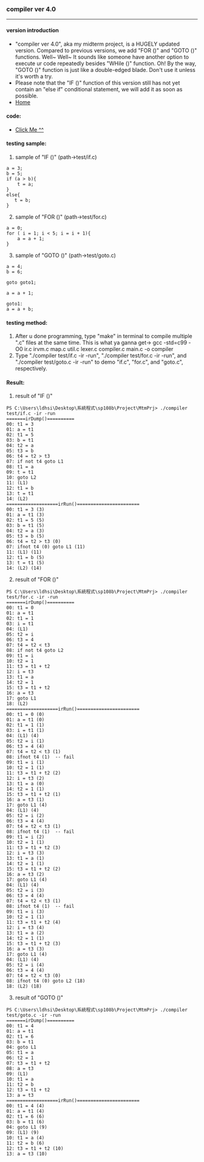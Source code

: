### compiler ver 4.0
***
#### version introduction
* "compiler ver 4.0", aka my midterm project, is a HUGELY updated version. Compared to previous versions, we add "FOR ()" and "GOTO ()" functions. Well~ Well~ It sounds like someone have another option to execute ur code repeatedly besides "WHile ()" function. Oh! By the way, "GOTO ()" function is just like a double-edged blade. Don't use it unless it's worth a try. 
* Please note that the "IF ()" function of this version still has not yet contain an "else if" conditional statement, we will add it as soon as possible.
* [Home](https://github.com/ArthurLiao0816/sp108b#system-program-course----homework-project)

#### code:
* [Click Me ^^](https://github.com/ArthurLiao0816/sp108b/blob/master/Project/MtmPrj/compiler.c)

#### testing sample:
1. sample of "IF ()" (path->test/if.c)
```
a = 3;
b = 5;
if (a > b){
    t = a;
}
else{
   t = b;
}
```

2. sample of "FOR ()" (path->test/for.c)
```
a = 0;
for ( i = 1; i < 5; i = i + 1){
    a = a + 1;
}
```

3. sample of "GOTO ()" (path->test/goto.c)
```
a = 4;
b = 6;

goto goto1;

a = a + 1;

goto1:
a = a + b;
```

#### testing method:
1. After u done programming, type "make" in terminal to compile multiple ".c" files at the same time.
    This is what ya ganna get-> gcc -std=c99 -O0 ir.c irvm.c map.c util.c lexer.c compiler.c main.c -o compiler
2. Type "./compiler test/if.c -ir -run", "./compiler test/for.c -ir -run", and "./compiler test/goto.c -ir -run" to demo "if.c", "for.c", and "goto.c", respectively.

#### Result:
1. result of "IF ()"
```
PS C:\Users\ldhsi\Desktop\系統程式\sp108b\Project\MtmPrj> ./compiler test/if.c -ir -run 
=======irDump()==========
00: t1 = 3
01: a = t1
02: t1 = 5
03: b = t1
04: t2 = a
05: t3 = b
06: t4 = t2 > t3
07: if not t4 goto L1
08: t1 = a
09: t = t1
10: goto L2
11: (L1)
12: t1 = b
13: t = t1
14: (L2)
===================irRun()=======================
00: t1 = 3 (3)
01: a = t1 (3)
02: t1 = 5 (5)
03: b = t1 (5)
04: t2 = a (3)
05: t3 = b (5)
06: t4 = t2 > t3 (0)
07: ifnot t4 (0) goto L1 (11)
11: (L1) (11)
12: t1 = b (5)
13: t = t1 (5)
14: (L2) (14)
```

2. result of "FOR ()"
```
PS C:\Users\ldhsi\Desktop\系統程式\sp108b\Project\MtmPrj> ./compiler test/for.c -ir -run
=======irDump()==========
00: t1 = 0
01: a = t1    
02: t1 = 1    
03: i = t1    
04: (L1)      
05: t2 = i    
06: t3 = 4    
07: t4 = t2 < t3     
08: if not t4 goto L2
09: t1 = i
10: t2 = 1
11: t3 = t1 + t2     
12: i = t3
13: t1 = a
14: t2 = 1
15: t3 = t1 + t2
16: a = t3
17: goto L1
18: (L2)
===================irRun()=======================
00: t1 = 0 (0)
01: a = t1 (0)
02: t1 = 1 (1)
03: i = t1 (1)
04: (L1) (4)
05: t2 = i (1)
06: t3 = 4 (4)
07: t4 = t2 < t3 (1)
08: ifnot t4 (1)  -- fail
09: t1 = i (1)
10: t2 = 1 (1)
11: t3 = t1 + t2 (2)
12: i = t3 (2)
13: t1 = a (0)
14: t2 = 1 (1)
15: t3 = t1 + t2 (1)
16: a = t3 (1)
17: goto L1 (4)
04: (L1) (4)
05: t2 = i (2)
06: t3 = 4 (4)
07: t4 = t2 < t3 (1)
08: ifnot t4 (1)  -- fail
09: t1 = i (2)
10: t2 = 1 (1)
11: t3 = t1 + t2 (3)
12: i = t3 (3)
13: t1 = a (1)
14: t2 = 1 (1)
15: t3 = t1 + t2 (2)
16: a = t3 (2)
17: goto L1 (4)
04: (L1) (4)
05: t2 = i (3)
06: t3 = 4 (4)
07: t4 = t2 < t3 (1)
08: ifnot t4 (1)  -- fail
09: t1 = i (3)
10: t2 = 1 (1)
11: t3 = t1 + t2 (4)
12: i = t3 (4)
13: t1 = a (2)
14: t2 = 1 (1)
15: t3 = t1 + t2 (3)
16: a = t3 (3)
17: goto L1 (4)
04: (L1) (4)
05: t2 = i (4)
06: t3 = 4 (4)
07: t4 = t2 < t3 (0)
08: ifnot t4 (0) goto L2 (18)
18: (L2) (18)
```

3. result of "GOTO ()"
```
PS C:\Users\ldhsi\Desktop\系統程式\sp108b\Project\MtmPrj> ./compiler test/goto.c -ir -run
=======irDump()==========
00: t1 = 4
01: a = t1
02: t1 = 6
03: b = t1
04: goto L1
05: t1 = a
06: t2 = 1
07: t3 = t1 + t2
08: a = t3
09: (L1)
10: t1 = a
11: t2 = b
12: t3 = t1 + t2
13: a = t3
===================irRun()=======================
00: t1 = 4 (4)
01: a = t1 (4)
02: t1 = 6 (6)
03: b = t1 (6)
04: goto L1 (9)
09: (L1) (9)
10: t1 = a (4)
11: t2 = b (6)
12: t3 = t1 + t2 (10)
13: a = t3 (10)
```
